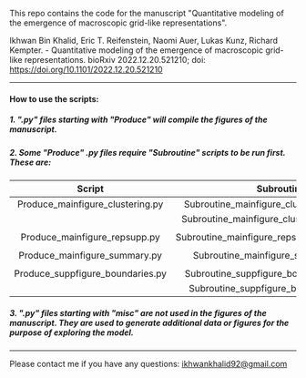 This repo contains the code for the manuscript "Quantitative modeling of the emergence of macroscopic grid-like representations".

Ikhwan Bin Khalid, Eric T. Reifenstein, Naomi Auer, Lukas Kunz, Richard Kempter. - Quantitative modeling of the emergence of macroscopic grid-like representations. bioRxiv 2022.12.20.521210; doi: https://doi.org/10.1101/2022.12.20.521210

---
#### How to use the scripts:

##### 1. ".py" files starting with "Produce" will compile the figures of the manuscript.

##### 2. Some "Produce" .py files require "Subroutine" scripts to be run first. These are:

|            **Script**            |                  **Subroutine**                 |
|:--------------------------------:|:-----------------------------------------------:|
| Produce_mainfigure_clustering.py |  Subroutine_mainfigure_clustering_panel_T.py  |
|                                  | Subroutine_mainfigure_clustering_randfield.py |
|                                  |                                                 |
| Produce_mainfigure_repsupp.py    |  Subroutine_mainfigure_repsupp_paramsearch.py |
|                                  |                                                 |
| Produce_mainfigure_summary.py    |     Subroutine_mainfigure_summary_data.py     |
|                                  |                                                 |
| Produce_suppfigure_boundaries.py |   Subroutine_suppfigure_boundaries_rotate.py  |
|                                  |    Subroutine_suppfigure_boundaries_size.py   |

##### 3. ".py" files starting with "misc" are not used in the figures of the manuscript. They are used to generate additional data or figures for the purpose of exploring the model.

---
Please contact me if you have any questions:
ikhwankhalid92@gmail.com